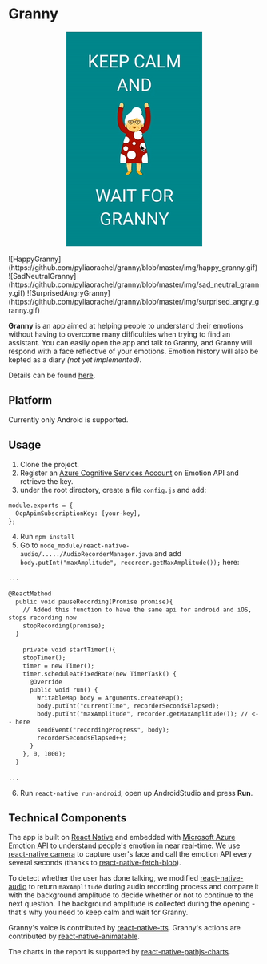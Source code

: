 # Granny
<p align="center"><img src="https://github.com/pyliaorachel/granny/blob/master/img/jumping_granny.gif" /></p>
![HappyGranny](https://github.com/pyliaorachel/granny/blob/master/img/happy_granny.gif)
![SadNeutralGranny](https://github.com/pyliaorachel/granny/blob/master/img/sad_neutral_granny.gif)
![SurprisedAngryGranny](https://github.com/pyliaorachel/granny/blob/master/img/surprised_angry_granny.gif)

__Granny__ is an app aimed at helping people to understand their emotions without having to overcome many difficulties when trying to find an assistant. You can easily open the app and talk to Granny, and Granny will respond with a face reflective of your emotions. Emotion history will also be kepted as a diary _(not yet implemented)_. 

Details can be found [here](https://devpost.com/software/granny).

## Platform

Currently only Android is supported.

## Usage

1. Clone the project.
2. Register an [Azure Cognitive Services Account](https://azure.microsoft.com/en-us/services/cognitive-services/) on Emotion API and retrieve the key.
3. under the root directory, create a file `config.js` and add:

  ```
  module.exports = {
    OcpApimSubscriptionKey: [your-key],
  };
  ```
  
4. Run `npm install`
5. Go to `node_module/react-native-audio/...../AudioRecorderManager.java` and add `body.putInt("maxAmplitude", recorder.getMaxAmplitude());` here:

  ```
  ...

  @ReactMethod
    public void pauseRecording(Promise promise){
      // Added this function to have the same api for android and iOS, stops recording now
      stopRecording(promise);
    }

      private void startTimer(){
      stopTimer();
      timer = new Timer();
      timer.scheduleAtFixedRate(new TimerTask() {
        @Override
        public void run() {
          WritableMap body = Arguments.createMap();
          body.putInt("currentTime", recorderSecondsElapsed);
          body.putInt("maxAmplitude", recorder.getMaxAmplitude()); // <-- here
          sendEvent("recordingProgress", body);
          recorderSecondsElapsed++;
        }
      }, 0, 1000);
    }

  ...
  ```

6. Run `react-native run-android`, open up AndroidStudio and press __Run__.

## Technical Components

The app is built on [React Native](https://facebook.github.io/react-native/) and embedded with [Microsoft Azure Emotion API](https://www.microsoft.com/cognitive-services/en-us/emotion-api) to understand people's emotion in near real-time. We use [react-native camera](https://github.com/lwansbrough/react-native-camera) to capture user's face and call the emotion API every several seconds (thanks to [react-native-fetch-blob](https://github.com/wkh237/react-native-fetch-blob)).

To detect whether the user has done talking, we modified [react-native-audio](https://github.com/jsierles/react-native-audio) to return `maxAmplitude` during audio recording process and compare it with the background amplitude to decide whether or not to continue to the next question. The background amplitude is collected during the opening - that's why you need to keep calm and wait for Granny.

Granny's voice is contributed by [react-native-tts](https://github.com/ak1394/react-native-tts). Granny's actions are contributed by [react-native-animatable](https://github.com/oblador/react-native-animatable).

The charts in the report is supported by [react-native-pathjs-charts](https://github.com/capitalone/react-native-pathjs-charts).
